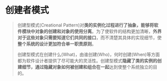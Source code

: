 # 创建者模式


> 创建型模式(Creational Pattern)对**类的实例化过程进行了抽象，能够将软件模块中对象的创建和对象的使用分离**。为了使软件的结构更加清晰，**外界对于这些对象只需要知道它们共同的接口**，而不清楚其具体的实现细节，使**整个系统的设计更加符合单一职责原则**。
>
> 创建型模式在创建什么(What)，由谁创建(Who)，何时创建(When)等方面都为软件设计者提供了尽可能大的灵活性。创建型模式**隐藏了类的实例的创建细节，通过隐藏对象如何被创建和组合在一起**达到使整个系统独立的目的。